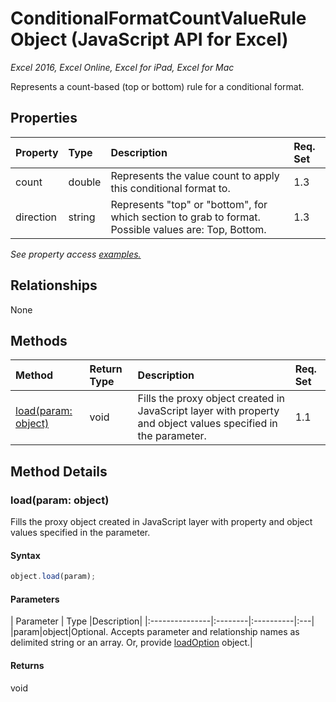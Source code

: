 # ConditionalFormatCountValueRule Object (JavaScript API for Excel)

_Excel 2016, Excel Online, Excel for iPad, Excel for Mac_

Represents a count-based (top or bottom) rule for a conditional format.

## Properties

| Property	   | Type	|Description| Req. Set|
|:---------------|:--------|:----------|:----|
|count|double|Represents the value count to apply this conditional format to.|1.3||
|direction|string|Represents "top" or "bottom", for which section to grab to format. Possible values are: Top, Bottom.|1.3||

_See property access [examples.](#property-access-examples)_

## Relationships
None


## Methods

| Method		   | Return Type	|Description| Req. Set|
|:---------------|:--------|:----------|:----|
|[load(param: object)](#loadparam-object)|void|Fills the proxy object created in JavaScript layer with property and object values specified in the parameter.|1.1|

## Method Details


### load(param: object)
Fills the proxy object created in JavaScript layer with property and object values specified in the parameter.

#### Syntax
```js
object.load(param);
```

#### Parameters
| Parameter	   | Type	|Description|
|:---------------|:--------|:----------|:---|
|param|object|Optional. Accepts parameter and relationship names as delimited string or an array. Or, provide [loadOption](loadoption.md) object.|

#### Returns
void
